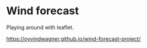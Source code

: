 # Wind forecast  
  
Playing around with leaflet.
  
https://oyvindwagner.github.io/wind-forecast-project/
